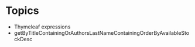 # Topics
* Thymeleaf expressions
* getByTitleContainingOrAuthorsLastNameContainingOrderByAvailableStockDesc